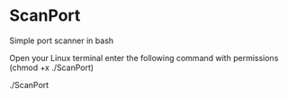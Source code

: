 # ScanPort

Simple port scanner in bash

Open your Linux terminal enter the following command with permissions (chmod +x ./ScanPort)

./ScanPort <targetip> <targetport>




